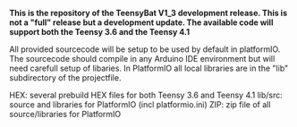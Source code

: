 
<b>This is the repository of the TeensyBat V1_3 development release. This is not a "full" release but a development update. The available code will support both the Teensy 3.6 and the Teensy 4.1</b>

All provided sourcecode will be setup to be used by default in platformIO. The sourcecode should compile in any Arduino IDE environment but will need carefull setup of libaries. In PlatformIO all local libraries are in the "lib" subdirectory of the projectfile.  

HEX: several prebuild HEX files for both Teensy 3.6 and Teensy 4.1
lib/src: source and libraries for PlatformIO (incl platformio.ini)
ZIP: zip file of all source/libraries for PlatformIO

